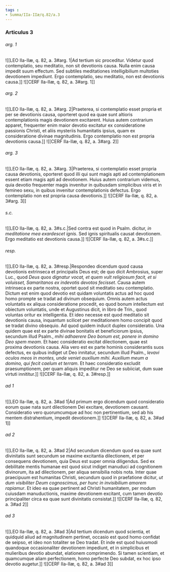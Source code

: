 ```yaml
---
tags : 
- Summa/IIa-IIæ/q.82/a.3
---
```


### Articulus 3

###### arg. 1
![[LEO IIa-IIæ, q. 82, a. 3#arg. 1|Ad tertium sic proceditur. Videtur quod contemplatio, seu meditatio, non sit devotionis causa. Nulla enim causa impedit suum effectum. Sed subtiles meditationes intelligibilium multoties devotionem impediunt. Ergo contemplatio, seu meditatio, non est devotionis causa.]]
![[CERF IIa-IIæ, q. 82, a. 3#arg. 1]]

###### arg. 2
![[LEO IIa-IIæ, q. 82, a. 3#arg. 2|Praeterea, si contemplatio esset propria et per se devotionis causa, oporteret quod ea quae sunt altioris contemplationis magis devotionem excitarent. Huius autem contrarium apparet, frequenter enim maior devotio excitatur ex consideratione passionis Christi, et aliis mysteriis humanitatis ipsius, quam ex consideratione divinae magnitudinis. Ergo contemplatio non est propria devotionis causa.]]
![[CERF IIa-IIæ, q. 82, a. 3#arg. 2]]

###### arg. 3
![[LEO IIa-IIæ, q. 82, a. 3#arg. 3|Praeterea, si contemplatio esset propria causa devotionis, oporteret quod illi qui sunt magis apti ad contemplationem essent etiam magis apti ad devotionem. Huius autem contrarium videmus, quia devotio frequenter magis invenitur in quibusdam simplicibus viris et in femineo sexu, in quibus invenitur contemplationis defectus. Ergo contemplatio non est propria causa devotionis.]]
![[CERF IIa-IIæ, q. 82, a. 3#arg. 3]]

###### s.c.
![[LEO IIa-IIæ, q. 82, a. 3#s.c.|Sed contra est quod in Psalm. dicitur, *in meditatione mea exardescet ignis*. Sed ignis spiritualis causat devotionem. Ergo meditatio est devotionis causa.]]
![[CERF IIa-IIæ, q. 82, a. 3#s.c.]]

###### resp.
![[LEO IIa-IIæ, q. 82, a. 3#resp.|Respondeo dicendum quod causa devotionis extrinseca et principalis Deus est; de quo dicit Ambrosius, super Luc., quod *Deus quos dignatur vocat, et quem vult religiosum facit, et si voluisset, Samaritanos ex indevotis devotos fecisset*. Causa autem intrinseca ex parte nostra, oportet quod sit meditatio seu contemplatio. Dictum est enim quod devotio est quidam voluntatis actus ad hoc quod homo prompte se tradat ad divinum obsequium. Omnis autem actus voluntatis ex aliqua consideratione procedit, eo quod bonum intellectum est obiectum voluntatis, unde et Augustinus dicit, in libro de Trin., quod voluntas oritur ex intelligentia. Et ideo necesse est quod meditatio sit devotionis causa, inquantum scilicet per meditationem homo concipit quod se tradat divino obsequio. Ad quod quidem inducit duplex consideratio. Una quidem quae est ex parte divinae bonitatis et beneficiorum ipsius, secundum illud Psalm., *mihi adhaerere Deo bonum est, ponere in domino Deo spem meam*. Et haec consideratio excitat dilectionem, quae est proxima devotionis causa. Alia vero est ex parte hominis considerantis suos defectus, ex quibus indiget ut Deo innitatur, secundum illud Psalm., *levavi oculos meos in montes, unde veniet auxilium mihi. Auxilium meum a domino, qui fecit caelum et terram*. Et haec consideratio excludit praesumptionem, per quam aliquis impeditur ne Deo se subiiciat, dum suae virtuti innititur.]]
![[CERF IIa-IIæ, q. 82, a. 3#resp.]]

###### ad 1
![[LEO IIa-IIæ, q. 82, a. 3#ad 1|Ad primum ergo dicendum quod consideratio eorum quae nata sunt dilectionem Dei excitare, devotionem causant. Consideratio vero quorumcumque ad hoc non pertinentium, sed ab his mentem distrahentium, impedit devotionem.]]
![[CERF IIa-IIæ, q. 82, a. 3#ad 1]]

###### ad 2
![[LEO IIa-IIæ, q. 82, a. 3#ad 2|Ad secundum dicendum quod ea quae sunt divinitatis sunt secundum se maxime excitantia dilectionem, et per consequens devotionem, quia Deus est super omnia diligendus. Sed ex debilitate mentis humanae est quod sicut indiget manuduci ad cognitionem divinorum, ita ad dilectionem, per aliqua sensibilia nobis nota. Inter quae praecipuum est humanitas Christi, secundum quod in praefatione dicitur, *ut dum visibiliter Deum cognoscimus, per hunc in invisibilium amorem rapiamur*. Et ideo ea quae pertinent ad Christi humanitatem, per modum cuiusdam manuductionis, maxime devotionem excitant, cum tamen devotio principaliter circa ea quae sunt divinitatis consistat.]]
![[CERF IIa-IIæ, q. 82, a. 3#ad 2]]

###### ad 3
![[LEO IIa-IIæ, q. 82, a. 3#ad 3|Ad tertium dicendum quod scientia, et quidquid aliud ad magnitudinem pertinet, occasio est quod homo confidat de seipso, et ideo non totaliter se Deo tradat. Et inde est quod huiusmodi quandoque occasionaliter devotionem impediunt, et in simplicibus et mulieribus devotio abundat, elationem comprimendo. Si tamen scientiam, et quamcumque aliam perfectionem, homo perfecte Deo subdat, ex hoc ipso devotio augetur.]]
![[CERF IIa-IIæ, q. 82, a. 3#ad 3]]

